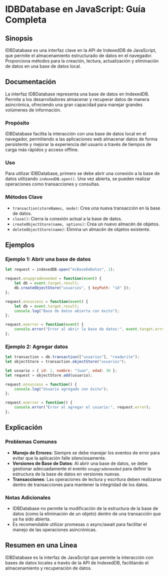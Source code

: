 <!--
Meta Description: # IDBDatabase en JavaScript: Guía Completa ## Sinopsis IDBDatabase es una interfaz clave en la API de IndexedDB de JavaScript, que permite el almacena...
Meta Keywords: datos, base, una, request, idbdatabase
-->

# IDBDatabase en JavaScript: Guía Completa

## Sinopsis
IDBDatabase es una interfaz clave en la API de IndexedDB de JavaScript, que permite el almacenamiento estructurado de datos en el navegador. Proporciona métodos para la creación, lectura, actualización y eliminación de datos en una base de datos local.

## Documentación
La interfaz IDBDatabase representa una base de datos en IndexedDB. Permite a los desarrolladores almacenar y recuperar datos de manera asincrónica, ofreciendo una gran capacidad para manejar grandes volúmenes de información. 

### Propósito
IDBDatabase facilita la interacción con una base de datos local en el navegador, permitiendo a las aplicaciones web almacenar datos de forma persistente y mejorar la experiencia del usuario a través de tiempos de carga más rápidos y acceso offline.

### Uso
Para utilizar IDBDatabase, primero se debe abrir una conexión a la base de datos utilizando `indexedDB.open()`. Una vez abierta, se pueden realizar operaciones como transacciones y consultas.

### Métodos Clave
- `transaction(storeNames, mode)`: Crea una nueva transacción en la base de datos.
- `close()`: Cierra la conexión actual a la base de datos.
- `createObjectStore(name, options)`: Crea un nuevo almacén de objetos.
- `deleteObjectStore(name)`: Elimina un almacén de objetos existente.

## Ejemplos
### Ejemplo 1: Abrir una base de datos
```javascript
let request = indexedDB.open("miBaseDeDatos", 1);

request.onupgradeneeded = function(event) {
    let db = event.target.result;
    db.createObjectStore("usuarios", { keyPath: "id" });
};

request.onsuccess = function(event) {
    let db = event.target.result;
    console.log("Base de datos abierta con éxito");
};

request.onerror = function(event) {
    console.error("Error al abrir la base de datos:", event.target.errorCode);
};
```

### Ejemplo 2: Agregar datos
```javascript
let transaction = db.transaction(["usuarios"], "readwrite");
let objectStore = transaction.objectStore("usuarios");

let usuario = { id: 1, nombre: "Juan", edad: 30 };
let request = objectStore.add(usuario);

request.onsuccess = function() {
    console.log("Usuario agregado con éxito");
};

request.onerror = function() {
    console.error("Error al agregar el usuario:", request.error);
};
```

## Explicación
### Problemas Comunes
- **Manejo de Errores**: Siempre se debe manejar los eventos de error para evitar que la aplicación falle silenciosamente.
- **Versiones de Base de Datos**: Al abrir una base de datos, se debe gestionar adecuadamente el evento `onupgradeneeded` para definir la estructura de la base de datos en versiones nuevas.
- **Transacciones**: Las operaciones de lectura y escritura deben realizarse dentro de transacciones para mantener la integridad de los datos.

### Notas Adicionales
- IDBDatabase no permite la modificación de la estructura de la base de datos (como la eliminación de un objeto) dentro de una transacción que ya ha sido abierta.
- Es recomendable utilizar promesas o async/await para facilitar el manejo de las operaciones asincrónicas.

## Resumen en una Línea
IDBDatabase es la interfaz de JavaScript que permite la interacción con bases de datos locales a través de la API de IndexedDB, facilitando el almacenamiento y recuperación de datos.